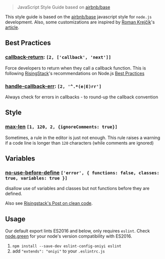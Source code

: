> JavaScript Style Guide based on [airbnb/base](https://github.com/airbnb/javascript/tree/master/packages/eslint-config-airbnb-base)

This style guide is based on the [airbnb/base](https://github.com/airbnb/javascript/tree/master/packages/eslint-config-airbnb-base) javascript style
for `node.js` development.
Also, some customizations are inspired by [Roman Krejčík](https://twitter.com/farincz)'s
[article](http://blog.javascripting.com/2015/09/07/fine-tuning-airbnbs-eslint-config/).

## Best Practices
### [callback-return](http://eslint.org/docs/rules/callback-return): `[2, ['callback', 'next']]`
Force developers to return when they call a callback function. This is following
[RisingStack](https://risingstack.com/)'s recommendations on Node.js
[Best Practices](https://blog.risingstack.com/node-js-best-practices/)

### [handle-callback-err](http://eslint.org/docs/rules/handle-callback-err): `[2, '^.*(e|E)rr']`
Always check for errors in callbacks - to round-up the callback convention

## Style
### [max-len](http://eslint.org/docs/rules/max-len) `[1, 120, 2, {ignoreComments: true}]`
Sometimes, a rule in the editor is just not enough. This rule raises a warning if a code line is
longer than `120` characters (while comments are ignored)

## Variables

### [no-use-before-define](https://eslint.org/docs/rules/no-use-before-define) `['error', { functions: false, classes: true, variables: true }]`
disallow use of variables and classes but not functions before they are defined.

Also see [Risingstack's Post on clean code](https://blog.risingstack.com/javascript-clean-coding-best-practices-node-js-at-scale/).

## Usage

Our default export lints ES2016 and below, only requires `eslint`.
Check [node.green](http://node.green/#ES2016) for your node's version compatibility with ES2016.

1. `npm install --save-dev eslint-config-oniyi eslint`
2. add `"extends": "oniyi"` to your `.eslintrc.js`
